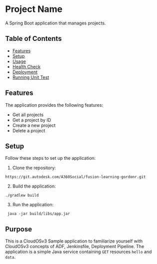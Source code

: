 
# Project Name

A Spring Boot application that manages projects.

## Table of Contents

- [Features](#features)
- [Setup](#setup)
- [Usage](#usage)
- [Health Check](#health-check)
- [Deployment](#deployment)
- [Running Unit Test](#running-unit-tests)

## Features

The application provides the following features:

- Get all projects
- Get a project by ID
- Create a new project
- Delete a project

## Setup

Follow these steps to set up the application:

1. Clone the repository:

```https://git.autodesk.com/A360Social/fusion-learning-gordonr.git```

2. Build the application:

```./gradlew build```

3. Run the application:

``` java -jar build/libs/app.jar```

## Purpose
This is a CloudOSv3 Sample application to familiarize yourself with CloudOSv3 concepts of ADF, Jenkinsfile, Deployment Pipeline. The application is a simple Java service containing `GET` resources `hello` and `data`.
